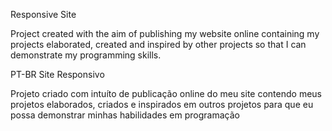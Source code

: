 Responsive Site

Project created with the aim of publishing my website online containing my projects elaborated, created and inspired by other projects so that I can demonstrate my programming skills.

PT-BR
Site Responsivo

Projeto criado com intuíto de publicação online do meu site contendo meus projetos elaborados, criados e inspirados em outros projetos para que eu possa demonstrar minhas habilidades em programação